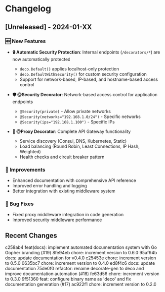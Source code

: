 # Changelog

## [Unreleased] - 2024-01-XX

### 🆕 New Features
- **🔒 Automatic Security Protection**: Internal endpoints (`/decorators/*`) are now automatically protected
  - `deco.Default()` applies localhost-only protection
  - `deco.DefaultWithSecurity()` for custom security configuration
  - Support for network-based, IP-based, and hostname-based access control

- **🛡️ @Security Decorator**: Network-based access control for application endpoints
  - `@Security(private)` - Allow private networks
  - `@Security(networks="192.168.1.0/24")` - Specific networks
  - `@Security(ips="192.168.1.100")` - Specific IPs

- **🔄 @Proxy Decorator**: Complete API Gateway functionality
  - Service discovery (Consul, DNS, Kubernetes, Static)
  - Load balancing (Round Robin, Least Connections, IP Hash, Weighted)
  - Health checks and circuit breaker pattern

### 🔧 Improvements
- Enhanced documentation with comprehensive API reference
- Improved error handling and logging
- Better integration with existing middleware system

### 🐛 Bug Fixes
- Fixed proxy middleware integration in code generation
- Improved security middleware performance

## Recent Changes

c258ab4 feat(docs): implement automated documentation system with Go Gopher branding (#19)
8fe94eb chore: increment version to 0.6.0
95af94b docs: update documentation for v0.4.0
c25453e chore: increment version to 0.5.0
0635bc7 chore: increment version to 0.4.0
ed8f4c6 docs: update documentation
75de0f0 refactor: rename decorate-gen to deco and improve documentation automation (#18)
fe63d56 chore: increment version to 0.3.0
9f51360 feat: configure binary name as 'deco' and fix documentation generation (#17)
ac922f1 chore: increment version to 0.2.0
